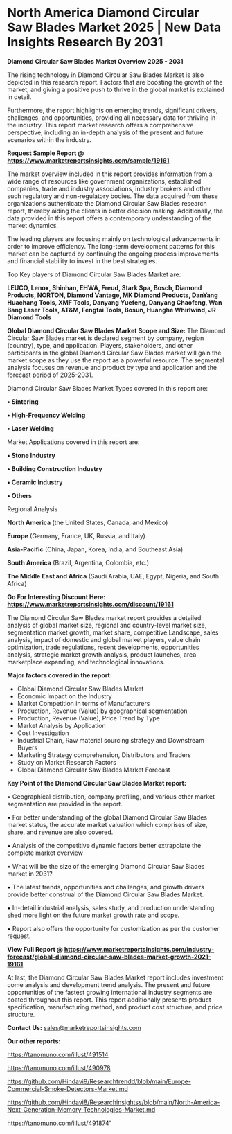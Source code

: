 # North America Diamond Circular Saw Blades Market 2025 | New Data Insights Research By 2031

<Strong> Diamond Circular Saw Blades Market Overview 2025 - 2031</strong>

The rising technology in Diamond Circular Saw Blades Market is also depicted in this research report. Factors that are boosting the growth of the market, and giving a positive push to thrive in the global market is explained in detail.

Furthermore, the report highlights on emerging trends, significant drivers, challenges, and opportunities, providing all necessary data for thriving in the industry. This report market research offers a comprehensive perspective, including an in-depth analysis of the present and future scenarios within the industry.

<strong>Request Sample Report @ <a href=https://www.marketreportsinsights.com/sample/19161>https://www.marketreportsinsights.com/sample/19161</a></strong>

The market overview included in this report provides information from a wide range of resources like government organizations, established companies, trade and industry associations, industry brokers and other such regulatory and non-regulatory bodies. The data acquired from these organizations authenticate the Diamond Circular Saw Blades research report, thereby aiding the clients in better decision making. Additionally, the data provided in this report offers a contemporary understanding of the market dynamics.

The leading players are focusing mainly on technological advancements in order to improve efficiency. The long-term development patterns for this market can be captured by continuing the ongoing process improvements and financial stability to invest in the best strategies.

Top Key players of Diamond Circular Saw Blades Market are:

<strong>LEUCO, Lenox, Shinhan, EHWA, Freud, Stark Spa, Bosch, Diamond Products, NORTON, Diamond Vantage, MK Diamond Products, DanYang Huachang Tools, XMF Tools, Danyang Yuefeng, Danyang Chaofeng, Wan Bang Laser Tools, AT&M, Fengtai Tools, Bosun, Huanghe Whirlwind, JR Diamond Tools</strong>

<strong><b>Global Diamond Circular Saw Blades Market Scope and Size:</b></strong>
The Diamond Circular Saw Blades market is declared segment by company, region (country), type, and application. Players, stakeholders, and other participants in the global Diamond Circular Saw Blades market will gain the market scope as they use the report as a powerful resource. The segmental analysis focuses on revenue and product by type and application and the forecast period of 2025-2031.

Diamond Circular Saw Blades Market Types covered in this report are:

<strong>• Sintering

• High-Frequency Welding

• Laser Welding</strong>

Market Applications covered in this report are:

<strong>• Stone Industry

• Building Construction Industry

• Ceramic Industry

• Others</strong> 

Regional Analysis

<strong>North America</strong> (the United States, Canada, and Mexico)

<strong>Europe</strong> (Germany, France, UK, Russia, and Italy)

<strong>Asia-Pacific</strong> (China, Japan, Korea, India, and Southeast Asia)

<strong>South America</strong> (Brazil, Argentina, Colombia, etc.)

<strong>The Middle East and Africa</strong> (Saudi Arabia, UAE, Egypt, Nigeria, and South Africa)

<strong>Go For Interesting Discount Here: <a href=https://www.marketreportsinsights.com/discount/19161>https://www.marketreportsinsights.com/discount/19161</a></strong>

The Diamond Circular Saw Blades market report provides a detailed analysis of global market size, regional and country-level market size, segmentation market growth, market share, competitive Landscape, sales analysis, impact of domestic and global market players, value chain optimization, trade regulations, recent developments, opportunities analysis, strategic market growth analysis, product launches, area marketplace expanding, and technological innovations.

<strong><b>Major factors covered in the report:</b></strong>
<ul>
  <li>Global Diamond Circular Saw Blades Market </li>
  <li>Economic Impact on the Industry</li>
  <li>Market Competition in terms of Manufacturers</li>
  <li>Production, Revenue (Value) by geographical segmentation</li>
  <li>Production, Revenue (Value), Price Trend by Type</li>
  <li>Market Analysis by Application</li>
  <li>Cost Investigation</li>
  <li>Industrial Chain, Raw material sourcing strategy and Downstream Buyers</li>
  <li>Marketing Strategy comprehension, Distributors and Traders</li>
  <li>Study on Market Research Factors</li>
  <li>Global Diamond Circular Saw Blades Market Forecast</li>
</ul>

<strong><b>Key Point of the Diamond Circular Saw Blades Market report:</b></strong>

• Geographical distribution, company profiling, and various other market segmentation are provided in the report.

• For better understanding of the global Diamond Circular Saw Blades market status, the accurate market valuation which comprises of size, share, and revenue are also covered.

• Analysis of the competitive dynamic factors better extrapolate the complete market overview

• What will be the size of the emerging Diamond Circular Saw Blades market in 2031?

• The latest trends, opportunities and challenges, and growth drivers provide better construal of the Diamond Circular Saw Blades Market.

• In-detail industrial analysis, sales study, and production understanding shed more light on the future market growth rate and scope.

• Report also offers the opportunity for customization as per the customer request.

<strong><b>View Full Report @ <a href=https://www.marketreportsinsights.com/industry-forecast/global-diamond-circular-saw-blades-market-growth-2021-19161>https://www.marketreportsinsights.com/industry-forecast/global-diamond-circular-saw-blades-market-growth-2021-19161</a></b></strong>


At last, the Diamond Circular Saw Blades Market report includes investment come analysis and development trend analysis. The present and future opportunities of the fastest growing international industry segments are coated throughout this report. This report additionally presents product specification, manufacturing method, and product cost structure, and price structure.

<strong>Contact Us:</strong>
sales@marketreportsinsights.com

<strong>Our other reports:</strong>

<a href=https://tanomuno.com/illust/491514>https://tanomuno.com/illust/491514</a>

<a href=https://tanomuno.com/illust/490978>https://tanomuno.com/illust/490978</a>

<a href=https://github.com/Hindavi9/Researchtrendd/blob/main/Europe-Commercial-Smoke-Detectors-Market.md>https://github.com/Hindavi9/Researchtrendd/blob/main/Europe-Commercial-Smoke-Detectors-Market.md</a>

<a href=https://github.com/Hindavi8/Researchinsightss/blob/main/North-America-Next-Generation-Memory-Technologies-Market.md>https://github.com/Hindavi8/Researchinsightss/blob/main/North-America-Next-Generation-Memory-Technologies-Market.md</a>

<a href=https://tanomuno.com/illust/491874>https://tanomuno.com/illust/491874</a>"
